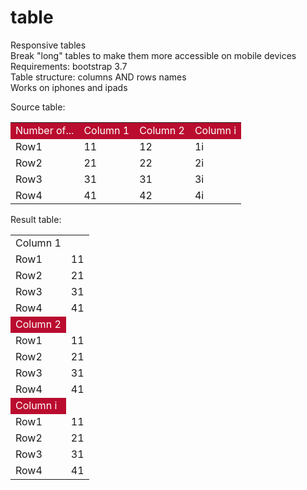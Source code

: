 # table
Responsive tables <br/>
Break "long" tables to make them more accessible on mobile devices<br/>
Requirements: bootstrap 3.7<br/> 
Table structure: columns AND rows names<br/>
Works on iphones and ipads<br/>

Source table:<br/>

<table class="table table-hover table-striped " summary="Upcoming Sessions">

<tr style="background-color: #ba0c2f; color: white;">
<td>Number of...</td>
<td name="tname_c_source">Column 1</td>
<td name="tname_c_source">Column 2</td>
<td name="tname_c_source">Column i</td>
</tr>

<tr>
<td name="tname_rn_source">Row1</td>
<td name="tname_r0">11</td>
<td name="tname_r1">12</td>
<td name="tname_r2">1i</td>
</tr>
<tr>
<td name="tname_rn_source">Row2</td>
<td name="tname_r0">21</td>
<td name="tname_r1">22</td>
<td name="tname_r2">2i</td>
</tr>
<tr>
<td name="tname_rn_source">Row3</td>
<td name="tname_r0">31</td>
<td name="tname_r1">31</td>
<td name="tname_r2">3i</td>
</tr>
<tr>
<td name="tname_rn_source">Row4</td>
<td name="tname_r0">41</td>
<td name="tname_r1">42</td>
<td name="tname_r2">4i</td>
</tr>
<tr></tr>

</table>
Result table: <br/>
<table class="table table-hover table-striped " summary="Upcoming Sessions">
<tr background-color: #ba0c2f; color: white; >
<td name="tname_c_source">Column 1</td>
</tr>
<tr>
<td name="tname_rn_source">Row1</td>
<td name="tname_r0">11</td>
</tr>
<tr>
<td name="tname_rn_source">Row2</td>
<td name="tname_r0">21</td>
</tr>
<tr>
<td name="tname_rn_source">Row3</td>
<td name="tname_r0">31</td>
</tr>
<tr>
<td name="tname_rn_source">Row4</td>
<td name="tname_r0">41</td>
</tr>
<tr style="background-color: #ba0c2f; color: white;">
<td name="tname_c_source">Column 2</td>
</tr>
<tr>
<td name="tname_rn_source">Row1</td>
<td name="tname_r0">11</td>
</tr>
<tr>
<td name="tname_rn_source">Row2</td>
<td name="tname_r0">21</td>
</tr>
<tr>
<td name="tname_rn_source">Row3</td>
<td name="tname_r0">31</td>
</tr>
<tr>
<td name="tname_rn_source">Row4</td>
<td name="tname_r0">41</td>
</tr>
<tr style="background-color: #ba0c2f; color: white;">
<td name="tname_c_source">Column i</td>
</tr>
<tr>
<td name="tname_rn_source">Row1</td>
<td name="tname_r0">11</td>
</tr>
<tr>
<td name="tname_rn_source">Row2</td>
<td name="tname_r0">21</td>
</tr>
<tr>
<td name="tname_rn_source">Row3</td>
<td name="tname_r0">31</td>
</tr>
<tr>
<td name="tname_rn_source">Row4</td>
<td name="tname_r0">41</td>
</tr>

</table>



